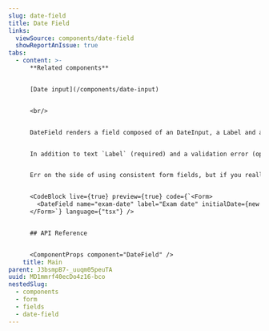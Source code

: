 ```yaml
---
slug: date-field
title: Date Field
links:
  viewSource: components/date-field
  showReportAnIssue: true
tabs:
  - content: >-
      **Related components**


      [Date input](/components/date-input)


      <br/>


      DateField renders a field composed of an DateInput, a Label and a InlineMessage. It is the preferred way to render a form field for dates.


      In addition to text `Label` (required) and a validation error (optional), `DateField` accepts all the same props as `DateInput` and will pass them on to the `DateInput` it renders. However, as with all our composed components, `DateField`’s `css` prop will be applied to a containing `Box`—the styling of the individual components inside `DateField` cannot be altered.


      Err on the side of using consistent form fields, but if you really need something with different styling then consider composing your own field from the `DateInput`, `Label` and `InlineMessage` components.


      <CodeBlock live={true} preview={true} code={`<Form>
        <DateField name="exam-date" label="Exam date" initialDate={new Date()} />
      </Form>`} language={"tsx"} />


      ## API Reference


      <ComponentProps component="DateField" />
    title: Main
parent: J3bsmpB7-_uuqm05peuTA
uuid: MD1mmrf40ecDo4z16-bco
nestedSlug:
  - components
  - form
  - fields
  - date-field
---
```

